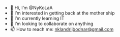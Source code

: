 - 👋 Hi, I’m @NyKoLaA
- 👀 I’m interested in getting back at the mother ship
- 🌱 I’m currently learning IT
- 💞️ I’m looking to collaborate on anything
- 📫 How to reach me: nklandrijbodnar@gmail.com

<!---
NyKoLaA/NyKoLaA is a ✨ special ✨ repository because its `README.md` (this file) appears on your GitHub profile.
You can click the Preview link to take a look at your changes.
--->
